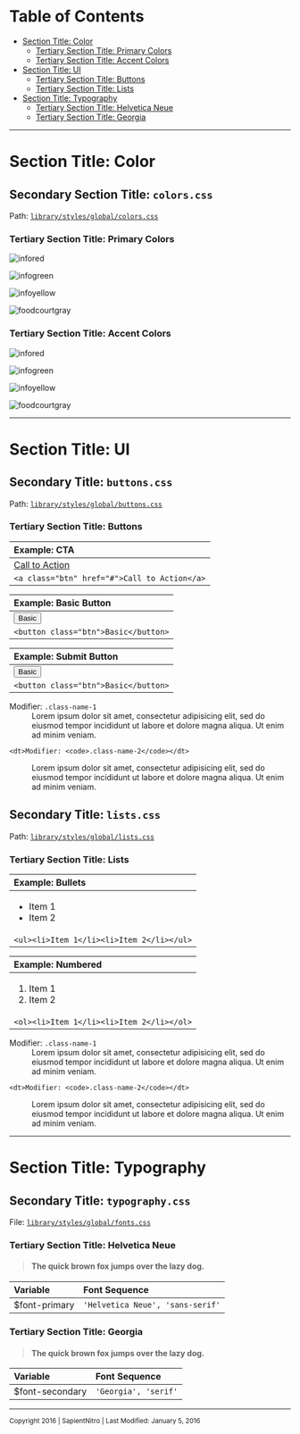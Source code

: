 # Table of Contents #

  - [Section Title: Color](#section-title-color)
  	- [Tertiary Section Title: Primary Colors](#tertiary-section-title-primary-colors)
  	- [Tertiary Section Title: Accent Colors](#tertiary-section-title-accent-colors)
  - [Section Title: UI](#section-title-ui)
    - [Tertiary Section Title: Buttons](#tertiary-section-title-buttons)
    - [Tertiary Section Title: Lists](#tertiary-section-title-lists)
  - [Section Title: Typography](#section-title-typography)
    - [Tertiary Section Title: Helvetica Neue](#tertiary-section-title-helvetica-neue)
    - [Tertiary Section Title: Georgia](#tertiary-section-title-georgia)

---

# Section Title: Color #


## Secondary Section Title: `colors.css` ##

Path: [`library/styles/global/colors.css`](library/styles/global/colors.css)


### Tertiary Section Title: Primary Colors ###

![infored](images/infored.png)

![infogreen](images/infogreen.png)

![infoyellow](images/infoyellow.png)

![foodcourtgray](images/foodcourtgray.png)


### Tertiary Section Title: Accent Colors ###

![infored](images/infored.png)

![infogreen](images/infogreen.png)

![infoyellow](images/infoyellow.png)

![foodcourtgray](images/foodcourtgray.png)


---

# Section Title: UI #

## Secondary Title: `buttons.css` ##

Path: [`library/styles/global/buttons.css`](library/styles/global/buttons.css)

### Tertiary Section Title: Buttons ###

| Example: CTA |
| :----------- |
| <a class="btn" href="#">Call to Action</a> |
| ``` <a class="btn" href="#">Call to Action</a> ``` |

| Example: Basic Button |
| :-------------------- |
| <button class="btn">Basic</button> |
| ``` <button class="btn">Basic</button> ``` |

| Example: Submit Button |
| :--------------------- |
| <button class="btn">Basic</button> |
| ``` <button class="btn">Basic</button> ``` |

<dl>
	<dt>Modifier: <code>.class-name-1</code></dt>

  <dd>Lorem ipsum dolor sit amet, consectetur adipisicing elit, sed do eiusmod tempor incididunt ut labore et dolore magna aliqua. Ut enim ad minim veniam.</dd>

	<dt>Modifier: <code>.class-name-2</code></dt>

  <dd>Lorem ipsum dolor sit amet, consectetur adipisicing elit, sed do eiusmod tempor incididunt ut labore et dolore magna aliqua. Ut enim ad minim veniam.</dd>
</dl>

## Secondary Title: `lists.css` ##

Path: [`library/styles/global/lists.css`](library/styles/global/lists.css)

### Tertiary Section Title: Lists ###

| Example: Bullets |
| :--------------- |
| <ul><li>Item 1</li><li>Item 2</li></ul> |
| ``` <ul><li>Item 1</li><li>Item 2</li></ul> ``` |

| Example: Numbered |
| :-------------------- |
| <ol><li>Item 1</li><li>Item 2</li></ol> |
| ``` <ol><li>Item 1</li><li>Item 2</li></ol> ``` |

<dl>
	<dt>Modifier: <code>.class-name-1</code></dt>

  <dd>Lorem ipsum dolor sit amet, consectetur adipisicing elit, sed do eiusmod tempor incididunt ut labore et dolore magna aliqua. Ut enim ad minim veniam.</dd>

	<dt>Modifier: <code>.class-name-2</code></dt>

  <dd>Lorem ipsum dolor sit amet, consectetur adipisicing elit, sed do eiusmod tempor incididunt ut labore et dolore magna aliqua. Ut enim ad minim veniam.</dd>
</dl>

---

# Section Title: Typography #

## Secondary Title: `typography.css` ##

File: [`library/styles/global/fonts.css`](library/styles/global/fonts.css)

### Tertiary Section Title: Helvetica Neue ###


> <h4>The quick brown fox jumps over the lazy dog.</h4>

| Variable | Font Sequence |
| :---------- | :------- |
| $font-primary | `'Helvetica Neue', 'sans-serif'` |



### Tertiary Section Title: Georgia ###

> <h4>The quick brown fox jumps over the lazy dog.</h4>

| Variable | Font Sequence |
| :---------- | :------- |
| $font-secondary | `'Georgia', 'serif'` |


---

<small>Copyright 2016 | SapientNitro | Last Modified: January 5, 2016</small>
